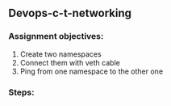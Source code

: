 ## Devops-c-t-networking

### Assignment objectives: 
1. Create two namespaces
2. Connect them with veth cable
3. Ping from one namespace to the other one

### Steps: 